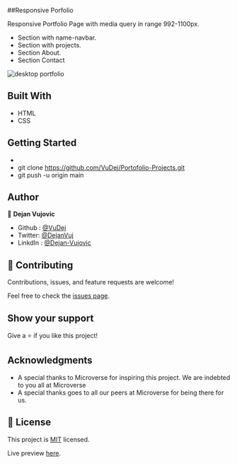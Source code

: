 ##Responsive Porfolio

 Responsive Portfolio Page with media query in range 992-1100px.

- Section with name-navbar.
- Section with projects.
- Section About.
- Section Contact

![desktop portfolio](https://user-images.githubusercontent.com/93735137/144689631-a9b69314-de02-4656-99c5-151407dfe377.PNG)



## Built With

- HTML
- CSS

## Getting Started
-
- git clone https://github.com/VuDej/Portofolio-Projects.git
- git push -u origin main

## Author

👤 **Dejan Vujovic**

- Github : [@VuDej](https://github.com/VuDej)
- Twitter: [@DejanVuj](https://twitter.com/DejanVuj)
- LinkdIn : [@Dejan-Vujovic](https://www.linkedin.com/in/dejan-vujovic-5a0672225/)


## 🤝 Contributing

Contributions, issues, and feature requests are welcome!

Feel free to check the [issues page](https://github.com/VuDej/Responsive-Web-Design/issues/6).

## Show your support

Give a ⭐️ if you like this project!

## Acknowledgments

- A special thanks to Microverse for inspiring this project. We are indebted to you all at Microverse
- A special thanks goes to all our peers at Microverse for being there for us.

## 📝 License

This project is [MIT](LICENSE) licensed.

Live preview [here](https://vudej.github.io/Responsive-Web-Design/).
